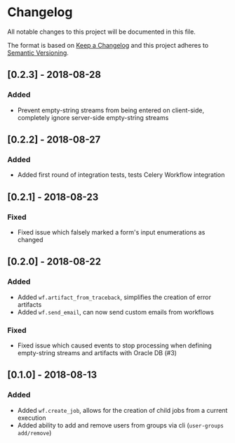 # Changelog
All notable changes to this project will be documented in this file.

The format is based on [Keep a Changelog](http://keepachangelog.com/en/1.0.0/)
and this project adheres to [Semantic Versioning](http://semver.org/spec/v2.0.0.html).

## [0.2.3] - 2018-08-28
### Added
- Prevent empty-string streams from being entered on client-side,
  completely ignore server-side empty-string streams

## [0.2.2] - 2018-08-27
### Added
- Added first round of integration tests, tests Celery Workflow
  integration

## [0.2.1] - 2018-08-23
### Fixed
- Fixed issue which falsely marked a form's input enumerations as
  changed

## [0.2.0] - 2018-08-22
### Added
- Added `wf.artifact_from_traceback`, simplifies the creation of error
  artifacts
- Added `wf.send_email`, can now send custom emails from workflows

### Fixed
- Fixed issue which caused events to stop processing when defining
  empty-string streams and artifacts with Oracle DB (#3)

## [0.1.0] - 2018-08-13
### Added
- Added `wf.create_job`, allows for the creation of child jobs from a
  current execution
- Added ability to add and remove users from groups via cli
  (`user-groups add/remove`)